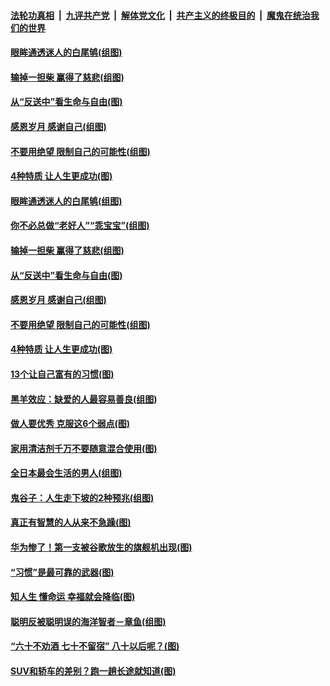 ####  [法轮功真相](../../../../basic/blob/master/README.md?t=09011539) &nbsp;|&nbsp; [九评共产党](../../../../9ping.md/blob/master/README.md?t=09011539) &nbsp;|&nbsp; [解体党文化](../../../../jtdwh.md/blob/master/README.md?t=09011539)  &nbsp;|&nbsp; [共产主义的终极目的](../../../../gczydzjmd.md/blob/master/README.md?t=09011539) &nbsp;|&nbsp; [魔鬼在统治我们的世界](../../../../mgztzwmdsj.md/blob/master/README.md?t=09011539) 

#### [眼眸通透迷人的白尾鸲(组图)](../pages/p8/905742.md?t=09011539) 

#### [输掉一担柴 赢得了慈悲(组图)](../pages/p8/905528.md?t=09011539) 

#### [从“反送中”看生命与自由(图)](../pages/p8/905218.md?t=09011539) 

#### [感恩岁月 感谢自己(组图)](../pages/p8/905639.md?t=09011539) 

#### [不要用绝望 限制自己的可能性(组图)](../pages/p8/905416.md?t=09011539) 

#### [4种特质 让人生更成功(图)](../pages/p8/905421.md?t=09011539) 

#### [眼眸通透迷人的白尾鸲(组图)](../pages/p8/905742.md?t=09011539) 

#### [你不必总做“老好人”“乖宝宝”(组图)](../pages/p8/905417.md?t=09011539) 

#### [输掉一担柴 赢得了慈悲(组图)](../pages/p8/905528.md?t=09011539) 

#### [从“反送中”看生命与自由(图)](../pages/p8/905218.md?t=09011539) 

#### [感恩岁月 感谢自己(组图)](../pages/p8/905639.md?t=09011539) 

#### [不要用绝望 限制自己的可能性(组图)](../pages/p8/905416.md?t=09011539) 

#### [4种特质 让人生更成功(图)](../pages/p8/905421.md?t=09011539) 

#### [13个让自己富有的习惯(图)](../pages/p8/905225.md?t=09011539) 

#### [黑羊效应：缺爱的人最容易善良(组图)](../pages/p8/905414.md?t=09011539) 

#### [做人要优秀 克服这6个弱点(图)](../pages/p8/904882.md?t=09011539) 

#### [家用清洁剂千万不要随意混合使用(图)](../pages/p8/905097.md?t=09011539) 

#### [全日本最会生活的男人(组图)](../pages/p8/905157.md?t=09011539) 

#### [鬼谷子：人生走下坡的2种预兆(组图)](../pages/p8/905423.md?t=09011539) 

#### [真正有智慧的人从来不急躁(图)](../pages/p8/905203.md?t=09011539) 

#### [华为惨了！第一支被谷歌放生的旗舰机出现(图)](../pages/p8/905418.md?t=09011539) 

#### [“习惯”是最可靠的武器(图)](../pages/p8/905412.md?t=09011539) 

#### [知人生 懂命运 幸福就会降临(图)](../pages/p8/904880.md?t=09011539) 

#### [聪明反被聪明误的海洋智者－章鱼(组图)](../pages/p8/904627.md?t=09011539) 

#### [“六十不劝酒 七十不留宿” 八十以后呢？(图)](../pages/p8/905318.md?t=09011539) 

#### [SUV和轿车的差别？跑一趟长途就知道(图)](../pages/p8/905297.md?t=09011539) 

